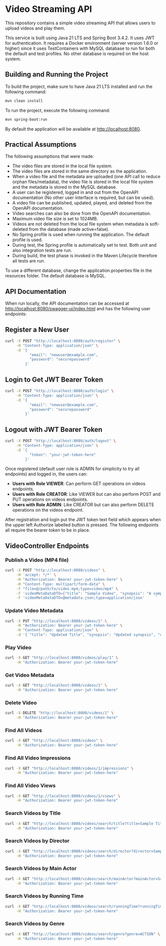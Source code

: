 # Video Streaming API

This repository contains a simple video streaming API that allows users to upload videos and play them. 

This service is built using Java 21 LTS and Spring Boot 3.4.2. It uses JWT for authentication. It requires a Docker environment 
(server version 1.6.0 or higher) since it uses TestContainers with MySQL database to run for both the default and test profiles. 
No other database is required on the host system.

## Building and Running the Project

To build the project, make sure to have Java 21 LTS installed and run the following command:

```sh
mvn clean install
```

To run the project, execute the following command:

```sh
mvn spring-boot:run
```

By default the application will be available at [http://localhost:8080](http://localhost:8080).


## Practical Assumptions

The following assumptions that were made:
- The video files are stored in the local file system.
- The video files are stored in the same directory as the application.
- When a video file and the metadata are uploaded (one API call to reduce orphan files/metadata), the video file is stored in the local file system and the metadata is stored in the MySQL database.
- A user can be registered, logged in and out from the OpenAPI documentation (No other user interface is required, but can be used).
- A video file can be published, updated, played, and deleted from the OpenAPI documentation.
- Video searches can also be done from the OpenAPI documentation.
- Maximum video file size is set to 1024MB.
- Videos are not deleted from the local file system when metadata is soft-deleted from the database (made active=false).
- No Spring profile is used when running the application. The default profile is used.
- During test, the Spring profile is automatically set to test. Both unit and also integration tests are run.
- During build, the test phase is invoked in the Maven Lifecycle therefore all tests are run.

To use a different database, change the application.properties file in the resources folder. The default database is MySQL.

## API Documentation

When run locally, the API documentation can be accessed at [http://localhost:8080/swagger-ui/index.html](http://localhost:8080/swagger-ui/index.html) and has the following user endpoints:

## Register a New User
```sh
curl -X POST "http://localhost:8080/auth/register" \
     -H "Content-Type: application/json" \
     -d '{
           "email": "newuser@example.com",
           "password": "securepassword"
         }'
```

## Login to Get JWT Bearer Token
```sh
curl -X POST "http://localhost:8080/auth/login" \
     -H "Content-Type: application/json" \
     -d '{
           "email": "newuser@example.com",
           "password": "securepassword"
         }'
```

## Logout with JWT Bearer Token
```sh
curl -X POST "http://localhost:8080/auth/logout" \
     -H "Content-Type: application/json" \
     -d '{
           "token": "your-jwt-token-here"
         }'
```

Once registered (default user role is ADMIN for simplicity to try all endpoints) and logged in, the users can:

- **Users with Role VIEWER**: Can perform GET operations on videos endpoints.
- **Users with Role CREATOR**: Like VIEWER but can also perform POST and PUT operations on videos endpoints.
- **Users with Role ADMIN**: Like CREATOR but can also perform DELETE operations on the videos endpoint.

After registration and login put the JWT token text field which appears when the upper 
left Authorize labelled button is pressed. The following endpoints all require the bearer
token to be in place.

## VideoController Endpoints

### Publish a Video (MP4 file)
```sh
curl -X POST "http://localhost:8080/videos" \
     -H 'accept: */*' \
     -H "Authorization: Bearer your-jwt-token-here" \
     -H "Content-Type: multipart/form-data" \
     -F "file=@/path/to/video.mp4;type=video/mp4" \
     -F 'videoMetaDataDTO={"title": "Sample Video", "synopsis": "A sample video synopsis", "directorName": "Director Name", "mainActor": "Main Actor", "cast": [], "yearOfRelease": 2022, "genre": ["ACTION"], "runningTime": 120, "fileExtension": "mp4", "fileName": "video.mp4"}' \
     -F 'videoMetaDataDTO=@metadata.json;type=application/json'     `
```

### Update Video Metadata
```sh
curl -X PUT "http://localhost:8080/videos/1" \
     -H "Authorization: Bearer your-jwt-token-here" \
     -H "Content-Type: application/json" \
     -d '{ "title": "Updated Title", "synopsis": "Updated synopsis", "directorName": "Updated Director", "mainActor": "Updated Main Actor", "cast": [], "yearOfRelease": 2022, "genre": ["DRAMA"], "runningTime": 130, "fileExtension": "mp4", "fileName": "video.mp4" }'
```

### Play Video
```sh
curl -X GET "http://localhost:8080/videos/play/1" \
     -H "Authorization: Bearer your-jwt-token-here"
```

### Get Video Metadata
```sh
curl -X GET "http://localhost:8080/videos/1" \
     -H "Authorization: Bearer your-jwt-token-here"
```

### Delete Video
```sh
curl -X DELETE "http://localhost:8080/videos/1" \
     -H "Authorization: Bearer your-jwt-token-here"
```

### Find All Videos
```sh
curl -X GET "http://localhost:8080/videos" \
     -H "Authorization: Bearer your-jwt-token-here"
```

### Find All Video Impressions
```sh
curl -X GET "http://localhost:8080/videos/1/impressions" \
     -H "Authorization: Bearer your-jwt-token-here"
```

### Find All Video Views
```sh
curl -X GET "http://localhost:8080/videos/1/views" \
     -H "Authorization: Bearer your-jwt-token-here"
```

### Search Videos by Title
```sh
curl -X GET "http://localhost:8080/videos/search/title?title=Sample Title" \
     -H "Authorization: Bearer your-jwt-token-here"
```

### Search Videos by Director
```sh
curl -X GET "http://localhost:8080/videos/search/director?director=Sample Director" \
     -H "Authorization: Bearer your-jwt-token-here"
```

### Search Videos by Main Actor
```sh
curl -X GET "http://localhost:8080/videos/search/mainActor?mainActor=Sample Actor" \
     -H "Authorization: Bearer your-jwt-token-here"
```

### Search Videos by Running Time
```sh
curl -X GET "http://localhost:8080/videos/search/runningTime?runningTime=120&comparator=GREATER_OR_EQUAL" \
     -H "Authorization: Bearer your-jwt-token-here"
```

### Search Videos by Genre
```sh
curl -X GET "http://localhost:8080/videos/search/genre?genre=ACTION" \
     -H "Authorization: Bearer your-jwt-token-here"
```
